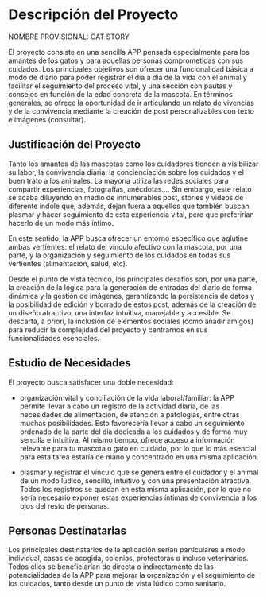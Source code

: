 # Descripción del Proyecto

NOMBRE PROVISIONAL: CAT STORY

El proyecto consiste en una sencilla APP pensada especialmente para los amantes de los gatos y para aquellas personas comprometidas con sus cuidados. Los principales objetivos son ofrecer una funcionalidad básica a modo de diario para poder registrar el día a día de la vida con el animal y facilitar el seguimiento del proceso vital, y una sección con pautas y consejos en función de la edad concreta de la mascota. En términos generales, se ofrece la oportunidad de ir articulando un relato de vivencias y de la convivencia mediante la creación de post personalizables con texto e imágenes (consultar).

## Justificación del Proyecto

Tanto los amantes de las mascotas como los cuidadores tienden a visibilizar su labor, la convivencia diaria, la concienciación sobre los cuidados y el buen trato a los animales. La mayoría utiliza las redes sociales para compartir experiencias, fotografías, anécdotas.... Sin embargo, este relato se acaba diluyendo en medio de innumerables post, stories y videos de diferente índole que, además, dejan fuera a aquellos que también buscan plasmar y hacer seguimiento de esta experiencia vital, pero que preferirían hacerlo de un modo más íntimo.

En este sentido, la APP busca ofrecer un entorno específico que aglutine ambas vertientes: el relato del vínculo afectivo con la mascota, por una parte, y la organización y seguimiento de los cuidados en todas sus vertientes (alimentación, salud, etc).    

Desde el punto de vista técnico, los principales desafíos son, por una parte, la creación de la lógica para la generación de entradas del diario de forma dinámica y la gestión de imágenes, garantizando la persistencia de datos y la posibilidad de edición y borrado de estos post, además de la creación de un diseño atractivo, una interfaz intuitiva, manejable y accesible. Se descarta, a priori, la inclusión de elementos sociales (como añadir amigos) para reducir la complejidad del proyecto y centrarnos en sus funcionalidades esenciales.

## Estudio de Necesidades

 El proyecto busca satisfacer una doble necesidad: 

- organización vital y conciliación de la vida laboral/familiar: la APP permite llevar a cabo un registro de la actividad diaria, de las necesidades de alimentación, de atención a patologías, entre otras muchas posibilidades. Esto favorecería llevar a cabo un seguimiento ordenado de la parte del día dedicada a los cuidados y de forma muy sencilla e intuitiva. Al mismo tiempo, ofrece acceso a información relevante para tu mascota o gato en cuidado, por lo que lo más esencial para esta tarea estaría de mano y concentrado en una misma aplicación.

- plasmar y registrar el vínculo que se genera entre el cuidador y el animal de un modo lúdico, sencillo, intuitivo y con una presentación atractiva. Todos los registros se quedan en esta misma aplicación, por lo que no sería necesario exponer estas experiencias íntimas de convivencia a los ojos del resto de personas. 


## Personas Destinatarias

Los principales destinatarios de la aplicación serían particulares a modo individual, casas de acogida, colonias, protectoras o incluso veterinarios. Todos ellos se beneficiarían de directa o indirectamente de las potencialidades de la APP para mejorar la organización y el seguimiento de los cuidados, tanto desde un punto de vista lúdico como sanitario. 

